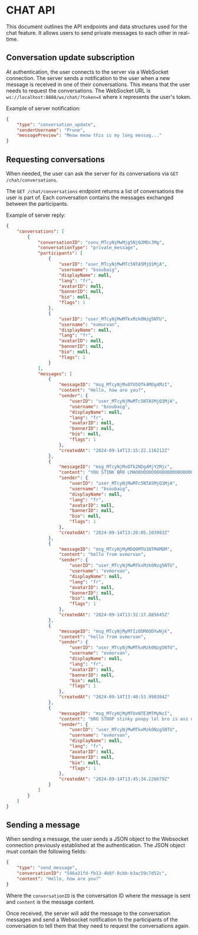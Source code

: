 # CHAT API

This document outlines the API endpoints and data structures used for the chat feature. It allows users to send private messages to each other in real-time.

## Conversation update subscription

At authentication, the user connects to the server via a WebSocket connection. The server sends a notification to the user when a new message is received in one of their conversations. This means that the user needs to request the conversations. The WebSocket URL is `ws://localhost:8888/ws/chat/?token=X` where `X` represents the user's token.

Example of server notification:

```json
{
	"type": "conversation_update",
	"senderUsername": "Prune",
	"messagePreview": "Meow meow this is my long messag..."
}
```

## Requesting conversations

When needed, the user can ask the server for its conversations via `GET /chat/conversations`.

The `GET /chat/conversations` endpoint returns a list of conversations the user is part of. Each conversation contains the messages exchanged between the participants.

Example of server reply:

```json
{
    "conversations": [
        {
            "conversationID": "conv_MTcyNjMwMjg5NjQ2MDc3Mg",
            "conversationType": "private_message",
            "participants": [
                {
                    "userID": "user_MTcyNjMwMTc5NTA5MjQ1MjA",
                    "username": "bsoubaig",
                    "displayName": null,
                    "lang": "fr",
                    "avatarID": null,
                    "bannerID": null,
                    "bio": null,
                    "flags": 1
                },
                {
                    "userID": "user_MTcyNjMwMTkxMzk0Nzg5NTU",
                    "username": "evmorvan",
                    "displayName": null,
                    "lang": "fr",
                    "avatarID": null,
                    "bannerID": null,
                    "bio": null,
                    "flags": 1
                }
            ],
            "messages": [
                {
                    "messageID": "msg_MTcyNjMxOTU5OTk4MDg4MzI",
                    "content": "Hello, how are you?",
                    "sender": {
                        "userID": "user_MTcyNjMwMTc5NTA5MjQ1MjA",
                        "username": "bsoubaig",
                        "displayName": null,
                        "lang": "fr",
                        "avatarID": null,
                        "bannerID": null,
                        "bio": null,
                        "flags": 1
                    },
                    "createdAt": "2024-09-14T13:15:22.116212Z"
                },
                {
                    "messageID": "msg_MTcyNjMxOTk2NDg4MjY2Mjc",
                    "content": "YOU STINK BRO LMAOOOOOOOOOOOOOOOOOOOOOOOOOOOOOOOOOOOOOOOOOOOOOO",
                    "sender": {
                        "userID": "user_MTcyNjMwMTc5NTA5MjQ1MjA",
                        "username": "bsoubaig",
                        "displayName": null,
                        "lang": "fr",
                        "avatarID": null,
                        "bannerID": null,
                        "bio": null,
                        "flags": 1
                    },
                    "createdAt": "2024-09-14T13:20:05.103983Z"
                },
                {
                    "messageID": "msg_MTcyNjMyMDQ0MTU1NTM4MDM",
                    "content": "hello from evmorvan",
                    "sender": {
                        "userID": "user_MTcyNjMwMTkxMzk0Nzg5NTU",
                        "username": "evmorvan",
                        "displayName": null,
                        "lang": "fr",
                        "avatarID": null,
                        "bannerID": null,
                        "bio": null,
                        "flags": 1
                    },
                    "createdAt": "2024-09-14T13:32:17.885645Z"
                },
                {
                    "messageID": "msg_MTcyNjMyMTIzODM0ODYwNjk",
                    "content": "hello from evmorvan",
                    "sender": {
                        "userID": "user_MTcyNjMwMTkxMzk0Nzg5NTU",
                        "username": "evmorvan",
                        "displayName": null,
                        "lang": "fr",
                        "avatarID": null,
                        "bannerID": null,
                        "bio": null,
                        "flags": 1
                    },
                    "createdAt": "2024-09-14T13:40:53.990384Z"
                },
                {
                    "messageID": "msg_MTcyNjMyMTUxNTE3MTMyNzI",
                    "content": "bRO STOOP stinky poopy lol bro is ass dadoaoiaiodio",
                    "sender": {
                        "userID": "user_MTcyNjMwMTkxMzk0Nzg5NTU",
                        "username": "evmorvan",
                        "displayName": null,
                        "lang": "fr",
                        "avatarID": null,
                        "bannerID": null,
                        "bio": null,
                        "flags": 1
                    },
                    "createdAt": "2024-09-14T13:45:34.226679Z"
                }
            ]
        }
    ]
}
```

## Sending a message

When sending a message, the user sends a JSON object to the Websocket connection previously established at the authentication. The JSON object must contain the following fields:

```json
{
	"type": "send_message",
	"conversationID": "546a31fd-fb13-4b8f-8cbb-b3ac59c7d52c",
	"content": "Hello, how are you?"
}
```

Where the `conversationID` is the conversation ID where the message is sent and `content` is the message content.

Once received, the server will add the message to the conversation messages and send a Websocket notification to the participants of the conversation to tell them that they need to request the conversations again.